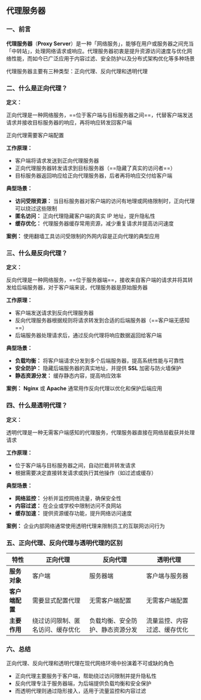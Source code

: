 ## 代理服务器

### 一、前言

**代理服务器**（**Proxy Server**）是一种「网络服务」，能够在用户或服务器之间充当「中转站」，处理网络请求或响应。代理服务器初衷是提升资源访问速度与优化网络性能，而如今已广泛应用于内容过滤、安全防护以及分布式架构优化等多种场景

代理服务器主要有三种类型：正向代理、反向代理和透明代理

### 二、什么是正向代理？

**定义：**

正向代理是一种网络服务，==位于客户端与目标服务器之间==，代替客户端发送请求并接收目标服务器的响应，再将响应转发回客户端

正向代理需要客户端配置

**工作原理：**

- 客户端将请求发送到正向代理服务器
- 正向代理服务器转发请求到目标服务器（==隐藏了真实的访问者==）
- 目标服务器返回响应给正向代理服务器，后者再将响应交付给客户端

**典型场景：**

- **访问受限资源：** 当目标服务器对客户端的访问有地理或网络限制时，正向代理可以绕过这些限制
- **匿名访问：** 正向代理隐藏客户端的真实 IP 地址，提升隐私性
- **缓存优化：** 代理服务器缓存常用资源，减少重复请求并提高访问速度

**案例：** 使用翻墙工具访问受限制的外网内容是正向代理的典型应用

### 三、什么是反向代理？

**定义：**

反向代理是一种网络服务，==位于服务器端==，接收来自客户端的请求并将其转发给后端服务器，对于客户端来说，代理服务器是原始服务器

**工作原理：**

- 客户端发送请求到反向代理服务器
- 反向代理服务器根据规则将请求转发到合适的后端服务器（==客户端无感知==）
- 后端服务器处理请求后，通过反向代理将响应数据返回给客户端

**典型场景：**

- **负载均衡：** 将客户端请求分发到多个后端服务器，提高系统性能与可靠性
- **安全防护：** 隐藏后端服务器的真实地址，并提供 **SSL** 加密与防火墙保护
- **静态资源分发：** 缓存静态内容，提高响应效率

**案例：** **Nginx** 或 **Apache** 通常用作反向代理以优化和保护后端应用

### 四、什么是透明代理？

**定义：**

透明代理是一种无需客户端感知的代理服务，代理服务器直接在网络层截获并处理请求

**工作原理：**

- 位于客户端与目标服务器之间，自动拦截并转发请求
- 根据需要决定直接转发请求或执行其他操作（如过滤或缓存）

**典型场景：**

- **网络监控：** 分析并监控网络流量，确保安全性
- **内容过滤：** 在企业或学校中限制访问不良网站
- **缓存加速：** 提供资源缓存功能，提升网络访问速度

**案例：** 企业内部网络通常使用透明代理来限制员工的互联网访问行为

### 五、正向代理、反向代理与透明代理的区别

| 特性           | 正向代理                         | 反向代理                         | 透明代理                     |
| -------------- | -------------------------------- | -------------------------------- | ---------------------------- |
| **服务对象**   | 客户端                           | 服务器端                         | 客户端与服务器               |
| **客户端配置** | 需要显式配置代理                 | 无需客户端配置                   | 无需客户端配置               |
| **主要作用**   | 绕过访问限制、匿名访问、缓存优化 | 负载均衡、安全防护、静态资源分发 | 流量监控、内容过滤、缓存优化 |

### 六、总结

正向代理、反向代理和透明代理在现代网络环境中扮演着不可或缺的角色

- 正向代理主要服务于客户端，帮助绕过访问限制并提升隐私性
- 反向代理专注于服务器端，为后端提供负载均衡和安全保护
- 而透明代理则通过隐形接入，适用于流量监控和内容过滤

